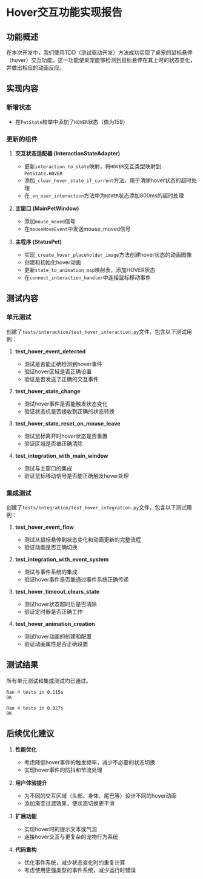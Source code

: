 # Hover交互功能实现报告

## 功能概述

在本次开发中，我们使用TDD（测试驱动开发）方法成功实现了桌宠的鼠标悬停（hover）交互功能。这一功能使桌宠能够检测到鼠标悬停在其上时的状态变化，并做出相应的动画反应。

## 实现内容

### 新增状态

- 在`PetState`枚举中添加了`HOVER`状态（值为159）

### 更新的组件

1. **交互状态适配器 (InteractionStateAdapter)**
   - 更新`interaction_to_state`映射，将`HOVER`交互类型映射到`PetState.HOVER`
   - 添加`_clear_hover_state_if_current`方法，用于清除hover状态的超时处理
   - 在`_on_user_interaction`方法中为`HOVER`状态添加800ms的超时处理

2. **主窗口 (MainPetWindow)**
   - 添加`mouse_moved`信号
   - 在`mouseMoveEvent`中发送mouse_moved信号

3. **主程序 (StatusPet)**
   - 实现`_create_hover_placeholder_image`方法创建hover状态的动画图像
   - 创建和初始化hover动画
   - 更新`state_to_animation_map`映射表，添加HOVER状态
   - 在`connect_interaction_handler`中连接鼠标移动事件

## 测试内容

### 单元测试

创建了`tests/interaction/test_hover_interaction.py`文件，包含以下测试用例：

1. **test_hover_event_detected**
   - 测试是否能正确检测到hover事件
   - 验证hover区域是否正确设置
   - 验证是否发送了正确的交互事件

2. **test_hover_state_change**
   - 测试hover事件是否能触发状态变化
   - 验证状态机是否接收到正确的状态转换

3. **test_hover_state_reset_on_mouse_leave**
   - 测试鼠标离开时hover状态是否重置
   - 验证区域是否被正确清除

4. **test_integration_with_main_window**
   - 测试与主窗口的集成
   - 验证鼠标移动信号是否能正确触发hover处理

### 集成测试

创建了`tests/integration/test_hover_integration.py`文件，包含以下测试用例：

1. **test_hover_event_flow**
   - 测试从鼠标悬停到状态变化和动画更新的完整流程
   - 验证动画是否正确切换

2. **test_integration_with_event_system**
   - 测试与事件系统的集成
   - 验证hover事件是否能通过事件系统正确传递

3. **test_hover_timeout_clears_state**
   - 测试hover状态超时后是否清除
   - 验证定时器是否正确工作

4. **test_hover_animation_creation**
   - 测试hover动画的创建和配置
   - 验证动画属性是否正确设置

## 测试结果

所有单元测试和集成测试均已通过。

```
Ran 4 tests in 0.115s
OK

Ran 4 tests in 0.027s
OK
```

## 后续优化建议

1. **性能优化**
   - 考虑降低hover事件的触发频率，减少不必要的状态切换
   - 实现hover事件的防抖和节流处理

2. **用户体验提升**
   - 为不同的交互区域（头部、身体、尾巴等）设计不同的hover动画
   - 添加渐变过渡效果，使状态切换更平滑

3. **扩展功能**
   - 实现hover时的提示文本或气泡
   - 连接hover交互与更复杂的宠物行为系统

4. **代码重构**
   - 优化事件系统，减少状态变化时的重复计算
   - 考虑使用更强类型的事件系统，减少运行时错误 